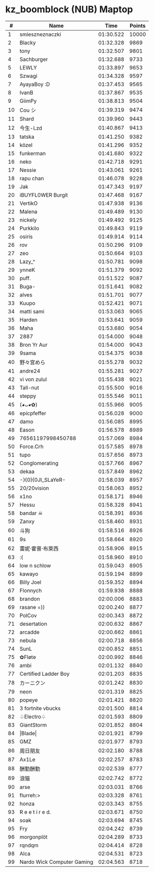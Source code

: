 # kz_boomblock (NUB) Maptop

|  # | Name | Time | Points |
|-------------- | -------------- | -------------- | -------------- | 
| 1 | smieszneznaczki | 01:30.522 | 10000 | 
| 2 | Blacky | 01:32.328 | 9869 | 
| 3 | tony | 01:32.507 | 9801 | 
| 4 | Sachburger | 01:32.688 | 9733 | 
| 5 | LEWLY | 01:33.897 | 9653 | 
| 6 | Szwagi | 01:34.328 | 9597 | 
| 7 | AyayaBoy :D | 01:37.453 | 9565 | 
| 8 | IvanB | 01:37.867 | 9535 | 
| 9 | GiimPy | 01:38.813 | 9504 | 
| 10 | Cou シ | 01:39.319 | 9474 | 
| 11 | Shard | 01:39.960 | 9443 | 
| 12 | 今生-Lzd | 01:40.867 | 9413 | 
| 13 | tatska | 01:41.250 | 9382 | 
| 14 | közel | 01:41.296 | 9352 | 
| 15 | funkerman | 01:41.680 | 9322 | 
| 16 | neko | 01:42.718 | 9291 | 
| 17 | Nessie | 01:43.061 | 9261 | 
| 18 | rapu chan | 01:46.078 | 9228 | 
| 19 | Jak | 01:47.343 | 9197 | 
| 20 | iBUYFL0WER Burgit | 01:47.468 | 9167 | 
| 21 | VertikO | 01:47.938 | 9136 | 
| 22 | Malena | 01:49.489 | 9130 | 
| 23 | nickely | 01:49.492 | 9125 | 
| 24 | Purkkilo | 01:49.843 | 9119 | 
| 25 | osiris | 01:49.914 | 9114 | 
| 26 | rov | 01:50.296 | 9109 | 
| 27 | zeo | 01:50.664 | 9103 | 
| 28 | Lazy_^ | 01:50.781 | 9098 | 
| 29 | ynneK | 01:51.379 | 9092 | 
| 30 | puff. | 01:51.522 | 9087 | 
| 31 | Buga- | 01:51.641 | 9082 | 
| 32 | alves | 01:51.701 | 9077 | 
| 33 | Kuupo | 01:52.421 | 9071 | 
| 34 | matti sami | 01:53.063 | 9065 | 
| 35 | Harden | 01:53.641 | 9059 | 
| 36 | Maha | 01:53.680 | 9054 | 
| 37 | 2887 | 01:54.000 | 9048 | 
| 38 | Bron Yr Aur | 01:54.000 | 9043 | 
| 39 | 9sama | 01:54.375 | 9038 | 
| 40 | 野々宮めら | 01:55.278 | 9032 | 
| 41 | andre24 | 01:55.281 | 9027 | 
| 42 | vi von zulul | 01:55.438 | 9021 | 
| 43 | Tall-nut | 01:55.500 | 9016 | 
| 44 | steppy | 01:55.546 | 9011 | 
| 45 | (◕ᴗ◕✿) | 01:55.966 | 9005 | 
| 46 | epicpfeffer | 01:56.028 | 9000 | 
| 47 | damo | 01:56.085 | 8995 | 
| 48 | Eason | 01:56.578 | 8989 | 
| 49 | 76561197998450788 | 01:57.069 | 8984 | 
| 50 | Force.Crh | 01:57.585 | 8978 | 
| 51 | tupo | 01:57.656 | 8973 | 
| 52 | Conglomerating | 01:57.766 | 8967 | 
| 53 | dekaa | 01:57.849 | 8962 | 
| 54 | -}{0}{0JI_SLaYeR- | 01:58.039 | 8957 | 
| 55 | 20/20vision | 01:58.063 | 8952 | 
| 56 | x1no | 01:58.171 | 8946 | 
| 57 | Hessu | 01:58.328 | 8941 | 
| 58 | bandar ☠ | 01:58.391 | 8936 | 
| 59 | Zanxy | 01:58.460 | 8931 | 
| 60 | 斗狗 | 01:58.516 | 8926 | 
| 61 | 9s | 01:58.664 | 8920 | 
| 62 | 蕾妮·霍普·布萊西 | 01:58.906 | 8915 | 
| 63 | :( | 01:58.960 | 8910 | 
| 64 | low n schlow | 01:59.043 | 8905 | 
| 65 | kawayo | 01:59.194 | 8899 | 
| 66 | Billy Joel | 01:59.352 | 8894 | 
| 67 | Flonnych | 01:59.938 | 8888 | 
| 68 | brandon | 02:00.006 | 8883 | 
| 69 | rasane =)) | 02:00.240 | 8877 | 
| 70 | PolCov | 02:00.343 | 8872 | 
| 71 | desertation | 02:00.632 | 8867 | 
| 72 | arcadde | 02:00.662 | 8861 | 
| 73 | nebula | 02:00.718 | 8856 | 
| 74 | SunL | 02:00.852 | 8851 | 
| 75 | ✿Fløte | 02:00.992 | 8846 | 
| 76 | ambi | 02:01.132 | 8840 | 
| 77 | Certified Ladder Boy | 02:01.203 | 8835 | 
| 78 | カーニクン | 02:01.242 | 8830 | 
| 79 | neon | 02:01.319 | 8825 | 
| 80 | popeye | 02:01.421 | 8820 | 
| 81 | 3 fortnite vbucks | 02:01.500 | 8814 | 
| 82 | ♤Electro♤ | 02:01.593 | 8809 | 
| 83 | GiantStorm | 02:01.852 | 8804 | 
| 84 | \|Blade\| | 02:01.921 | 8799 | 
| 85 | GMZ | 02:01.977 | 8793 | 
| 86 | 周日朋友 | 02:02.180 | 8788 | 
| 87 | Ax1Le | 02:02.257 | 8783 | 
| 88 | 酬勤酬勤 | 02:02.539 | 8777 | 
| 89 | 浪猫 | 02:02.742 | 8772 | 
| 90 | arse | 02:03.031 | 8766 | 
| 91 | flurreh:> | 02:03.328 | 8761 | 
| 92 | honza | 02:03.343 | 8755 | 
| 93 | R e e t i r e d. | 02:03.671 | 8750 | 
| 94 | soak | 02:03.694 | 8745 | 
| 95 | Fry | 02:04.242 | 8739 | 
| 96 | morgonplöt | 02:04.289 | 8733 | 
| 97 | rqndqm | 02:04.414 | 8728 | 
| 98 | Alca | 02:04.531 | 8723 | 
| 99 | Nardo Wick Computer Gaming | 02:04.563 | 8718 | 

